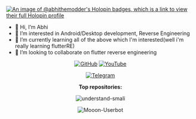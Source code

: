 [![An image of @abhithemodder's Holopin badges, which is a link to view their full Holopin profile](https://holopin.me/abhithemodder)](https://holopin.io/@abhithemodder)
- 👋 Hi, I’m Abhi
- 👀 I’m interested in Android/Desktop development, Reverse Engineering
- 🌱 I’m currently learning all of the above which I'm interested(well i'm really learning flutterRE)
- 💞️ I’m looking to collaborate on flutter reverse engineering


<p align="center">
<a href="https://github.com/AbhiTheModder"><img title="GitHub" src="https://img.shields.io/badge/Abhi-TheModder-brightgreen?style=for-the-badge&logo=github"></a>
<a href="https://www.youtube.com/channel/UCtBILuQgvXHPfvOUdcmMS2Q"><img title="YouTube" src="https://img.shields.io/badge/YouTube-Abhi The MØÐÐĒR-red?style=for-the-badge&logo=Youtube"></a>
</p>


<p align="center">
<a href="https://t.me/joinchat/xP-wW-A5mIBmMjY1"><img title="Telegram" src="https://img.shields.io/badge/Telegram-black?style=for-the-badge&logo=Telegram"></a>

<p align="center"

  **Top repositories:**
</p>

<p align="center"
<a href="https://github.com/AbhiTheModder/"><img title="understand-smali" src="https://github-readme-stats.vercel.app/api/pin/?username=AbhiTheModder&repo=understand-smali&theme=vision-friendly-dark"></a>
</p>

<p align="center"
<a href="https://github.com/AbhiTheModder/"><img title="Mooon-Userbot" src="https://github-readme-stats.vercel.app/api/pin/?username=The-MoonTg-project&repo=Moon-Userbot&theme=vision-friendly-dark"></a>
</p>

<!---
AbhiTheModder/AbhiTheModder is a ✨ special ✨ repository because its `README.md` (this file) appears on your GitHub profile.
You can click the Preview link to take a look at your changes.
--->

